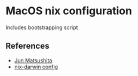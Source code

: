 # MacOS nix configuration

Includes bootstrapping script

## References

- [Jun Matsushita](https://gist.github.com/jmatsushita/5c50ef14b4b96cb24ae5268dab613050)
- [nix-darwin 
config](https://github.com/LnL7/nix-darwin/blob/master/modules/examples/lnl.nix)

